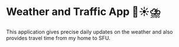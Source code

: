 # Weather and Traffic App 🚦☀️⛈️
This application gives precise daily updates on the weather and also provides travel time from my home to SFU.
